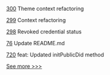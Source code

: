 
[300](https://github.com/hyperledger/aries-mobile-agent-react-native/pull/300) Theme context refactoring

[299](https://github.com/hyperledger/aries-mobile-agent-react-native/pull/299) Context refactoring

[298](https://github.com/hyperledger/aries-mobile-agent-react-native/pull/298) Revoked credential status

[76](https://github.com/hyperledger-labs/hlf-operator/pull/76) Update README.md

[720](https://github.com/hyperledger/aries-framework-javascript/pull/720) feat: Updated initPublicDid method


[See more >>>](https://start-here.hyperledger.org/pull-requests)
